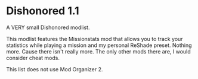 # Dishonored 1.1
A VERY small Dishonored modlist.

This modlist features the Missionstats mod that allows you to track your statistics while playing a mission and my personal ReShade preset.
Nothing more.
Cause there isn't really more.
The only other mods there are, I would consider cheat mods.

This list does not use Mod Organizer 2.
